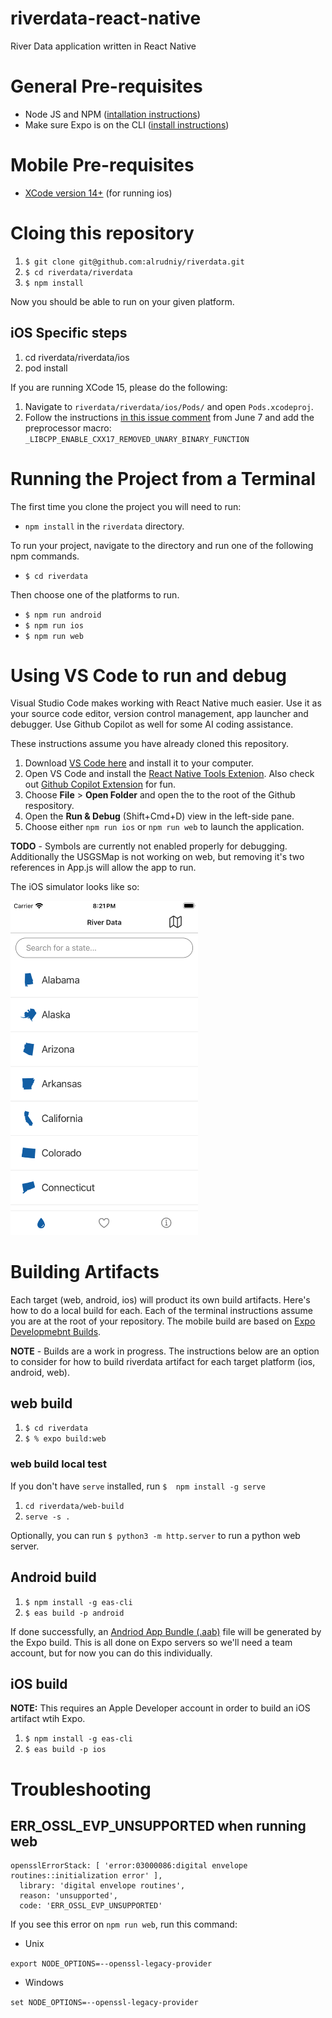 # riverdata-react-native
River Data application written in React Native

# General Pre-requisites

* Node JS and NPM ([intallation instructions](https://docs.npmjs.com/downloading-and-installing-node-js-and-npm))
* Make sure Expo is on the CLI ([install instructions](https://docs.expo.dev/get-started/installation/#expo-cli))

# Mobile Pre-requisites

* [XCode version 14+](https://apps.apple.com/us/app/xcode/id497799835?mt=12/) (for running ios)

# Cloing this repository

1. `$ git clone git@github.com:alrudniy/riverdata.git`
1. `$ cd riverdata/riverdata`
1. `$ npm install`

Now you should be able to run on your given platform.

## iOS Specific steps

1. cd riverdata/riverdata/ios
1. pod install

If you are running XCode 15, please do the following:

1. Navigate to `riverdata/riverdata/ios/Pods/` and open `Pods.xcodeproj`.
1. Follow the instructions [in this issue comment](https://github.com/facebook/react-native/issues/37748) from June 7 and add the preprocessor macro: `_LIBCPP_ENABLE_CXX17_REMOVED_UNARY_BINARY_FUNCTION`

# Running the Project from a Terminal

The first time you clone the project you will need to run:

- `npm install` in the `riverdata` directory.

To run your project, navigate to the directory and run one of the following npm commands.

- `$ cd riverdata`

Then choose one of the platforms to run.

- `$ npm run android`
- `$ npm run ios`
- `$ npm run web`

# Using VS Code to run and debug

Visual Studio Code makes working with React Native much easier. Use it as your source code editor, version control management, app launcher and debugger. Use Github Copilot as well for some AI coding assistance. 

These instructions assume you have already cloned this repository.

1. Download [VS Code here](https://code.visualstudio.com/download) and install it to your computer.
1. Open VS Code and install the [React Native Tools Extenion](https://marketplace.visualstudio.com/items?itemName=msjsdiag.vscode-react-native). Also check out [Github Copilot Extension](https://marketplace.visualstudio.com/items?itemName=GitHub.copilot) for fun. 
1. Choose **File** > **Open Folder** and open the to the root of the Github respository.
1. Open the **Run & Debug** (Shift+Cmd+D) view in the left-side pane.
1. Choose either `npm run ios` or `npm run web` to launch the application.

**TODO** - Symbols are currently not enabled properly for debugging. Additionally the USGSMap is not working on web, but removing it's two references in App.js will allow the app to run.

The iOS simulator looks like so:

<img src="riverdata/docs/ios_simulator_launched.png" alt="Alt text" width="300" />


# Building Artifacts

Each target (web, android, ios) will product its own build artifacts. Here's how to do a local build for each. Each of the terminal instructions assume you are at the root of your repository. The mobile build are based on [Expo Developmebnt Builds](https://docs.expo.dev/develop/development-builds/introduction/). 

**NOTE** - Builds are a work in progress. The instructions below are an option to consider for how to build riverdata artifact for each target platform (ios, android, web). 

## web build

1. `$ cd riverdata`
2. `$ % expo build:web `

### web build local test

If you don't have `serve` installed, run `$  npm install -g serve`

1. `cd riverdata/web-build`
1. `serve -s .`

Optionally, you can run `$ python3 -m http.server` to run a python web server.

## Android build

1. `$ npm install -g eas-cli`
1. `$ eas build -p android`

If done successfully, an [Andriod App Bundle (.aab)](https://developer.android.com/guide/app-bundle/faq) file will be generated by the Expo build. This is all done on Expo servers so we'll need a team account, but for now you can do this individually.
 
## iOS build

**NOTE:** This requires an Apple Developer account in order to build an iOS artifact wtih Expo.

1. `$ npm install -g eas-cli`
1. `$ eas build -p ios`

# Troubleshooting

## ERR_OSSL_EVP_UNSUPPORTED when running web

```
opensslErrorStack: [ 'error:03000086:digital envelope routines::initialization error' ],
  library: 'digital envelope routines',
  reason: 'unsupported',
  code: 'ERR_OSSL_EVP_UNSUPPORTED'
  ```

  If you see this error on `npm run web`, run this command:

  * Unix

  `export NODE_OPTIONS=--openssl-legacy-provider`

  * Windows

  `set NODE_OPTIONS=--openssl-legacy-provider`
